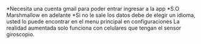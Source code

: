 *Necesita una cuenta gmail para poder entrar ingresar a la app
*S.O Marshmallow en adelante 
*Si no le sale los datos debe de elegir un idioma, usted lo puede encontrar en el menu principal en configuraciones
La realidad aumentada solo funciona con celulares que tengan el sensor giroscopio.

